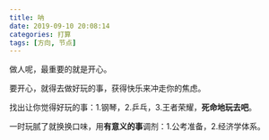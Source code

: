 ```yaml
---
title: 呐
date: 2019-09-10 20:08:14
categories: 打算
tags: [方向, 节点]
---
```


做人呢，最重要的就是开心。

<!--more-->

要开心，就得去做好玩的事，获得快乐来冲走你的焦虑。

找出让你觉得好玩的事：1.钢琴，2.乒乓，3.王者荣耀，**死命地玩去吧**。

一时玩腻了就换换口味，用**有意义的事**调剂：1.公考准备，2.经济学体系。

